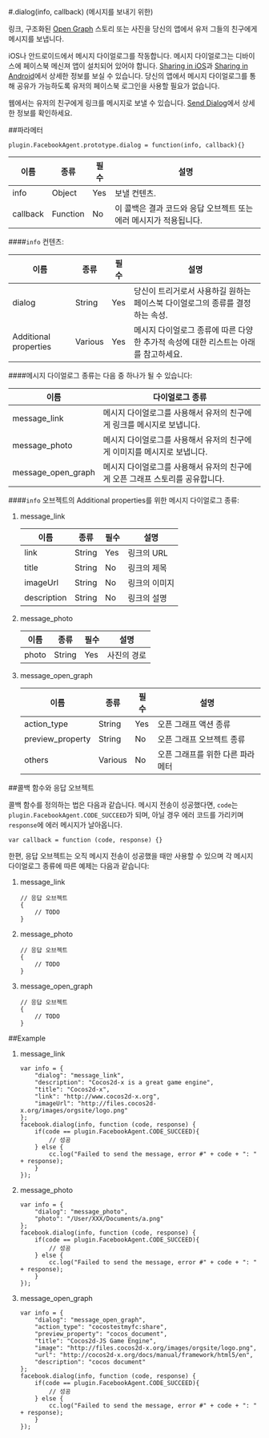 #.dialog(info, callback) (메시지를 보내기 위한)
 
링크, 구조화된 [Open Graph](https://developers.facebook.com/products/open-graph) 스토리 또는 사진을 당신의 앱에서 유저 그들의 친구에게 메시지를 보냅니다.

iOS나 안드로이드에서 메시지 다이얼로그를 작동합니다. 메시지 다이얼로그는 디바이스에 페이스북 메신져 앱이 설치되어 있어야 합니다. [Sharing in iOS](https://developers.facebook.com/docs/ios/share#message-dialog)과 [Sharing in Android](https://developers.facebook.com/docs/android/share#message-dialog)에서 상세한 정보를 보실 수 있습니다. 당신의 앱에서 메시지 다이얼로그를 통해 공유가 가능하도록 유저의 페이스북 로그인을 사용할 필요가 없습니다.

웹에서는 유저의 친구에게 링크를 메시지로 보낼 수 있습니다. [Send Dialog](https://developers.facebook.com/docs/sharing/reference/send-dialog)에서 상세한 정보를 확인하세요.

##파라메터

```자바스크립트
plugin.FacebookAgent.prototype.dialog = function(info, callback){}
```

|이름|종류|필수|설명|
|----|----|--------|-----------|
|info|Object|Yes|보낼 컨텐츠.|
|callback|Function|No|이 콜백은 결과 코드와 응답 오브젝트 또는 에러 메시지가 적용됩니다.|

####`info` 컨텐츠:

|이름|종류|필수|설명|
|---|---|---|---|
|dialog|String|Yes|당신이 트리거로서 사용하길 원하는 페이스북 다이얼로그의 종류를 결정하는 속성.|
|Additional properties|Various|Yes|메시지 다이얼로그 종류에 따른 다양한 추가적 속성에 대한 리스트는 아래를 참고하세요.|

####메시지 다이얼로그 종류는 다음 중 하나가 될 수 있습니다:

|이름|다이얼로그 종류|
|---|-----------|
|message_link|메시지 다이얼로그를 사용해서 유저의 친구에게 링크를 메시지로 보냅니다.|
|message_photo|메시지 다이얼로그를 사용해서 유저의 친구에게 이미지를 메시지로 보냅니다.|
|message_open_graph|메시지 다이얼로그를 사용해서 유저의 친구에게 오픈 그래프 스토리를 공유합니다.|

####`info` 오브젝트의 Additional properties를 위한 메시지 다이얼로그 종류:

1. message_link

    |이름|종류|필수|설명|
    |---|---|---|---|
    |link|String|Yes|링크의 URL|
    |title|String|No|링크의 제목|
    |imageUrl|String|No|링크의 이미지|
    |description|String|No|링크의 설명|

2. message_photo

    |이름|종류|필수|설명|
    |---|---|---|---|
    |photo|String|Yes|사진의 경로|

3. message_open_graph

    |이름|종류|필수|설명|
    |---|---|---|---|
    |action_type|String|Yes|오픈 그래프 액션 종류|
    |preview_property|String|No|오픈 그래프 오브젝트 종류|
    |others|Various|No|오픈 그래프를 위한 다른 파라메터|

##콜백 함수와 응답 오브젝트

콜백 함수를 정의하는 법은 다음과 같습니다. 메시지 전송이 성공했다면, `code`는 `plugin.FacebookAgent.CODE_SUCCEED`가 되며, 아닐 경우 에러 코드를 가리키며 `response`에 에러 메시지가 날아옵니다.

```자바스크립트
var callback = function (code, response) {}
```

한편, 응답 오브젝트는 오직 메시지 전송이 성공했을 때만 사용할 수 있으며 각 메시지 다이얼로그 종류에 따른 예제는 다음과 같습니다:

1. message_link

    ```자바스크립트
    // 응답 오브젝트 
    {
        // TODO
    }
    ```
    
2. message_photo

    ```자바스크립트
    // 응답 오브젝트 
    {
        // TODO
    }
    ```
    
3. message_open_graph

    ```자바스크립트
    // 응답 오브젝트 
    {
        // TODO
    }
    ```

##Example

1. message_link

    ```자바스크립트
    var info = {
        "dialog": "message_link",
        "description": "Cocos2d-x is a great game engine",
        "title": "Cocos2d-x",
        "link": "http://www.cocos2d-x.org",
        "imageUrl": "http://files.cocos2d-x.org/images/orgsite/logo.png"
    };
    facebook.dialog(info, function (code, response) {
        if(code == plugin.FacebookAgent.CODE_SUCCEED){
            // 성공
        } else {
            cc.log("Failed to send the message, error #" + code + ": " + response);
        }
    });
    ```
    
2. message_photo

    ```자바스크립트
    var info = {
        "dialog": "message_photo",
        "photo": "/User/XXX/Documents/a.png"
    };
    facebook.dialog(info, function (code, response) {
        if(code == plugin.FacebookAgent.CODE_SUCCEED){
            // 성공
        } else {
            cc.log("Failed to send the message, error #" + code + ": " + response);
        }
    });
    ```
    
3. message_open_graph

    ```자바스크립트
    var info = {
        "dialog": "message_open_graph",
        "action_type": "cocostestmyfc:share",
        "preview_property": "cocos_document",
        "title": "Cocos2d-JS Game Engine",
        "image": "http://files.cocos2d-x.org/images/orgsite/logo.png",
        "url": "http://cocos2d-x.org/docs/manual/framework/html5/en",
        "description": "cocos document"
    };
    facebook.dialog(info, function (code, response) {
        if(code == plugin.FacebookAgent.CODE_SUCCEED){
            // 성공
        } else {
            cc.log("Failed to send the message, error #" + code + ": " + response);
        }
    });
    ```
